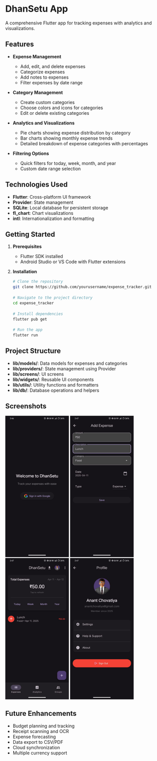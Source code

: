 # DhanSetu App

A comprehensive Flutter app for tracking expenses with analytics and visualizations.

## Features

- **Expense Management**
  - Add, edit, and delete expenses
  - Categorize expenses
  - Add notes to expenses
  - Filter expenses by date range

- **Category Management**
  - Create custom categories
  - Choose colors and icons for categories
  - Edit or delete existing categories

- **Analytics and Visualizations**
  - Pie charts showing expense distribution by category
  - Bar charts showing monthly expense trends
  - Detailed breakdown of expense categories with percentages

- **Filtering Options**
  - Quick filters for today, week, month, and year
  - Custom date range selection

## Technologies Used

- **Flutter**: Cross-platform UI framework
- **Provider**: State management
- **SQLite**: Local database for persistent storage
- **fl_chart**: Chart visualizations
- **intl**: Internationalization and formatting

## Getting Started

1. **Prerequisites**
   - Flutter SDK installed
   - Android Studio or VS Code with Flutter extensions

2. **Installation**
   ```bash
   # Clone the repository
   git clone https://github.com/yourusername/expense_tracker.git

   # Navigate to the project directory
   cd expense_tracker

   # Install dependencies
   flutter pub get

   # Run the app
   flutter run
   ```

## Project Structure

- **lib/models/**: Data models for expenses and categories
- **lib/providers/**: State management using Provider
- **lib/screens/**: UI screens
- **lib/widgets/**: Reusable UI components
- **lib/utils/**: Utility functions and formatters
- **lib/db/**: Database operations and helpers

## Screenshots
<p float="left">
  <img src="IMG-20250411-WA0002.jpg" alt="Screenshot 1" width="200" />
  <img src="IMG-20250411-WA0004.jpg" alt="Screenshot 2" width="200" />
  <img src="IMG-20250411-WA0003.jpg" alt="Screenshot 3" width="200" />
  <img src="IMG-20250411-WA0001.jpg" alt="Screenshot 4" width="200" />
</p>


## Future Enhancements

- Budget planning and tracking
- Receipt scanning and OCR
- Expense forecasting
- Data export to CSV/PDF
- Cloud synchronization
- Multiple currency support
